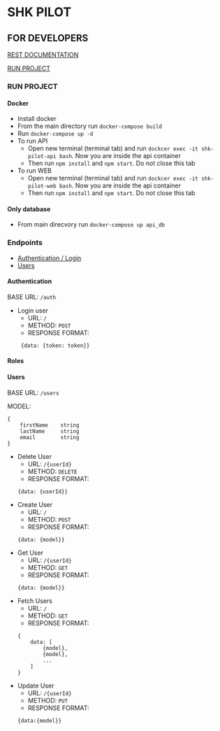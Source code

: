 # SHK PILOT


## FOR DEVELOPERS

[REST DOCUMENTATION](#endpoints)

[RUN PROJECT](#run-project)

### RUN PROJECT

#### Docker
* Install docker
* From the main directory run `docker-compose build`
* Run `docker-compose up -d`
* To run API 
    * Open new terminal (terminal tab) and run `dockcer exec -it shk-pilot-api bash`. Now you are inside the api container
    * Then run `npm install` and `npm start`. Do not close this tab
* To run WEB 
    * Open new terminal (terminal tab) and run `dockcer exec -it shk-pilot-web bash`. Now you are inside the api container
    * Then run `npm install` and `npm start`. Do not close this tab

#### Only database
* From main direcvory run `docker-compose up api_db`



### Endpoints
* [Authentication / Login](#authentication)
* [Users](#users)


#### Authentication

BASE URL: `/auth`

* Login user
    * URL: `/`
    * METHOD: `POST`
    * RESPONSE FORMAT:
    ```
     {data: {token: token}}
    ```

#### Roles

#### Users

BASE URL: `/users`

MODEL: 
```
{
    firstName    string
    lastName     string
    email        string
}
```
* Delete User
    * URL: `/{userId}`
    * METHOD: `DELETE`
    * RESPONSE FORMAT:
    ```
    {data: {userId}}
    ```
* Create User
    * URL: `/`
    * METHOD: `POST`
    * RESPONSE FORMAT:
    ```
    {data: {model}}
    ```
* Get User
    * URL: `/{userId}`
    * METHOD: `GET`
    * RESPONSE FORMAT:
    ```
    {data: {model}}
    ```
* Fetch Users
    * URL: `/`
    * METHOD: `GET`
    * RESPONSE FORMAT: 
    ```
    {
        data: [
            {model},
            {model},
            ...
        ]
    }
    ```
* Update User
    * URL: `/{userId}`
    * METHOD: `PUT`
    * RESPONSE FORMAT:
    ```
    {data:{model}}
    ```
    

